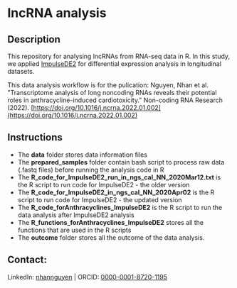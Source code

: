 # lncRNA analysis

## Description
This repository for analysing lncRNAs from RNA-seq data in R. In this study, we applied [ImpulseDE2](https://github.com/YosefLab/ImpulseDE2) for differential expression analysis in longitudinal datasets.

This data analysis workflow is for the pulication: Nguyen, Nhan et al. "Transcriptome analysis of long noncoding RNAs reveals their potential roles in anthracycline-induced cardiotoxicity." Non-coding RNA Research (2022). [https://doi.org/10.1016/j.ncrna.2022.01.002](https://doi.org/10.1016/j.ncrna.2022.01.002)

## Instructions
- The **data** folder stores data information files
- The **prepared_samples** folder contain bash script to process raw data (.fastq files) before running the analysis code in R
- The **R_code_for_ImpulseDE2_run_in_ngs_cal_NN_2020Mar12.txt** is the R script to run code for ImpulseDE2 - the older version
- The **R_code_for_ImpulseDE2_in_ngs_cal_NN_2020Apr02** is the R script to run code for ImpulseDE2 - the updated version
- The **R_code_forAnthracyclines_ImpulseDE2** is the R script to run the data analysis after ImpulseDE2 analysis
- The **R_functions_forAnthracyclines_ImpulseDE2** stores all the functions that are used in the R scripts
- The **outcome** folder stores all the outcome of the data analysis.

## Contact:
LinkedIn:	[nhannguyen](https://www.linkedin.com/in/nhannguyen1412) | ORCID: [0000-0001-8720-1195](https://orcid.org/0000-0001-8720-1195)
